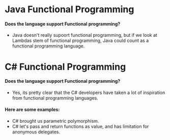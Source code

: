 
# Java Functional Programming
#### Does the language support Functional programming?
- Java doesn't really supoort functional programming, but if we look at Lambdas stem of functional programming, Java could count as a functional programming language.

# C# Functional Programming
#### Does the language support Functional programming?
- Yes, its pretty clear that the C# developers have taken a lot of inspiration from functional programming languages.

#### Here are some examples:
- C# brought us parametric polymorphism.
- C# let's pass and return functions as value, and has limitation for anonymous delegates.
